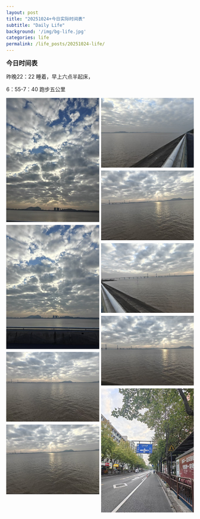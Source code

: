 ```yaml
---
layout: post
title: "20251024+今日实际时间表"
subtitle: "Daily Life"
background: '/img/bg-life.jpg'
categories: life
permalink: /life_posts/20251024-life/
---
```

**<span style="font-size: 120%">今日时间表</span>**

昨晚22：22 睡着，早上六点半起床，

6：55-7：40 跑步五公里









<div style="
  column-count: 2;
  column-gap: 5px;
  max-width: 700px;
  margin: 0 auto;
">
  <img src="/img/life/20251024/bg-run.jpg" style="width:100%; margin-bottom:5px;">
  <img src="/img/life/20251024/bg-run1.jpg" style="width:100%; margin-bottom:5px;">
  <img src="/img/life/20251024/bg-run2.jpg" style="width:100%; margin-bottom:5px;">
  <img src="/img/life/20251024/bg-run3.jpg" style="width:100%; margin-bottom:5px;">
  <img src="/img/life/20251024/bg-run4.jpg" style="width:100%; margin-bottom:5px;">
  <img src="/img/life/20251024/bg-run5.jpg" style="width:100%; margin-bottom:5px;">
  <img src="/img/life/20251024/bg-run6.jpg" style="width:100%; margin-bottom:5px;">
  <img src="/img/life/20251024/bg-run7.jpg" style="width:100%; margin-bottom:5px;">
  <img src="/img/life/20251024/bg-run8.jpg" style="width:100%; margin-bottom:5px;">
</div>